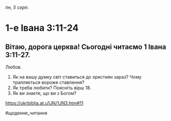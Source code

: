 
_пн, 5 серп._

# 1-е Івана 3:11-24

## Вітаю, дорога церква! Сьогодні читаємо 1 Івана 3:11-27.
Любов.
1. Як на вашу думку світ ставиться до християн зараз? Чому трапляється вороже ставлення?
2. Як треба любити? Поясніть вірш 18.
3. Як ви знаєте, що ви з Богом?

https://ukrbiblia.at.u1JN/1JN3.htm#11

#щоденне_читання
